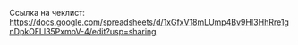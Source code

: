 Ссылка на чеклист:  
https://docs.google.com/spreadsheets/d/1xGfxV18mLUmp4Bv9HI3HhRre1gnDpkOFLl35PxmoV-4/edit?usp=sharing  
